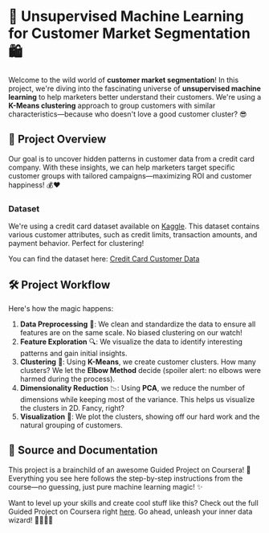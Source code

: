 # 🎯 Unsupervised Machine Learning for Customer Market Segmentation 🛍️

Welcome to the wild world of **customer market segmentation**! In this project, we're diving into the fascinating universe of **unsupervised machine learning** to help marketers better understand their customers. We're using a **K-Means clustering** approach to group customers with similar characteristics—because who doesn't love a good customer cluster? 😎

## 🚀 Project Overview

Our goal is to uncover hidden patterns in customer data from a credit card company. With these insights, we can help marketers target specific customer groups with tailored campaigns—maximizing ROI and customer happiness! 💰❤️

### Dataset

We're using a credit card dataset available on [Kaggle](https://www.kaggle.com/datasets/arjunbhasin2013/ccdata). This dataset contains various customer attributes, such as credit limits, transaction amounts, and payment behavior. Perfect for clustering!

You can find the dataset here: [Credit Card Customer Data](https://www.kaggle.com/datasets/arjunbhasin2013/ccdata)

## 🛠️ Project Workflow

Here's how the magic happens:

1. **Data Preprocessing** 🛁: We clean and standardize the data to ensure all features are on the same scale. No biased clustering on our watch!
2. **Feature Exploration** 🔍: We visualize the data to identify interesting patterns and gain initial insights.
3. **Clustering** 🤖: Using **K-Means**, we create customer clusters. How many clusters? We let the **Elbow Method** decide (spoiler alert: no elbows were harmed during the process).
4. **Dimensionality Reduction** 📉: Using **PCA**, we reduce the number of dimensions while keeping most of the variance. This helps us visualize the clusters in 2D. Fancy, right?
5. **Visualization** 🎨: We plot the clusters, showing off our hard work and the natural grouping of customers.

## 📝 Source and Documentation

This project is a brainchild of an awesome Guided Project on Coursera! 🚀 Everything you see here follows the step-by-step instructions from the course—no guessing, just pure machine learning magic! ✨

Want to level up your skills and create cool stuff like this? Check out the full Guided Project on Coursera right [here](https://www.coursera.org/learn/machine-learning-for-customer-segmentation/home/welcome). Go ahead, unleash your inner data wizard! 🧙‍♂️🧙‍♀️
